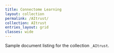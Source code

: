 ```yaml
---
title: Connectome Learning
layout: collection
permalink: /AItrust/
collection: AItrust
entries_layout: grid
classes: wide
---
```


Sample document listing for the collection `_AItrust`.
